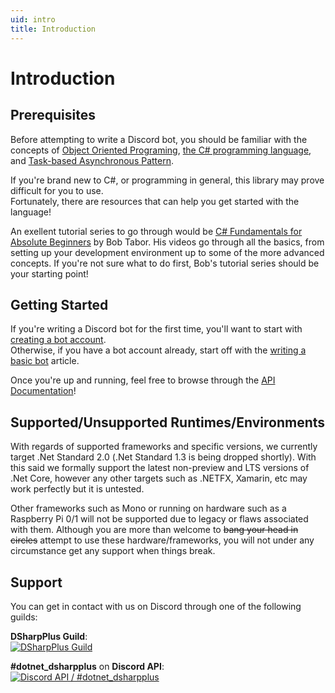 ```yaml
---
uid: intro
title: Introduction
---
```


# Introduction

## Prerequisites 
Before attempting to write a Discord bot, you should be familiar with the concepts of [Object Oriented Programing](https://en.wikipedia.org/wiki/Object-oriented_programming), [the C# programming language](https://docs.microsoft.com/en-us/dotnet/csharp/programming-guide/), and [Task-based Asynchronous Pattern](https://docs.microsoft.com/en-us/dotnet/standard/asynchronous-programming-patterns/task-based-asynchronous-pattern-tap).

If you're brand new to C#, or programming in general, this library may prove difficult for you to use.</br>
Fortunately, there are resources that can help you get started with the language! 

An exellent tutorial series to go through would be [C# Fundamentals for Absolute Beginners](https://channel9.msdn.com/Series/C-Fundamentals-for-Absolute-Beginners) by Bob Tabor.
His videos go through all the basics, from setting up your development environment up to some of the more advanced concepts. 
If you're not sure what to do first, Bob's tutorial series should be your starting point!

## Getting Started
If you're writing a Discord bot for the first time, you'll want to start with [creating a bot account](xref:basics_bot_account).</br>
Otherwise, if you have a bot account already, start off with the [writing a basic bot](xref:basics_basic_bot "Basic bot") article.</br>

Once you're up and running, feel free to browse through the [API Documentation](/api/index.html)!

## Supported/Unsupported Runtimes/Environments
With regards of supported frameworks and specific versions, we currently target .Net Standard 2.0 (.Net Standard 1.3 is being dropped shortly). With this 
said we formally support the latest non-preview and LTS versions of .Net Core, however any other targets such as .NETFX, Xamarin, etc may work perfectly but it is untested.

Other frameworks such as Mono or running on hardware such as a Raspberry Pi 0/1 will not be supported due to legacy or flaws associated with them. Although you are more 
than welcome to ~~bang your head in circles~~ attempt to use these hardware/frameworks, you will not under any circumstance get any support when things break.

## Support
You can get in contact with us on Discord through one of the following guilds:

**DSharpPlus Guild**:</br>
[![DSharpPlus Guild](https://discordapp.com/api/guilds/379378609942560770/embed.png?style=banner2)](https://discord.gg/KeAS3pU)

**#dotnet_dsharpplus** on **Discord API**:</br>
[![Discord API / #dotnet_dsharpplus](https://discordapp.com/api/guilds/81384788765712384/embed.png?style=banner2)](https://discord.gg/discord-api)

